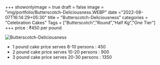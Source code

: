 +++
showonlyimage = true
draft = false
image = "img/portfolio/Butterscotch-Deliciousness.WEBP"
date ="2022-08-07T16:14:29+05:30"
title = "Butterscotch-Deliciousness"
categories = "Celebration Cakes"
Tags = ["Butterscotch","Round","Half Kg","One Tier"]
+++
price : ₹450 per pound
<!--more-->
![Butterscotch-Deliciousness](/img/portfolio/Butterscotch-Deliciousness.WEBP)
* 1 pound cake price serves 8-10 persons : 450
* 2 pound cake price serves 10-20 persons : 900
* 3 pound cake price serves 20-30 persons : 1350
